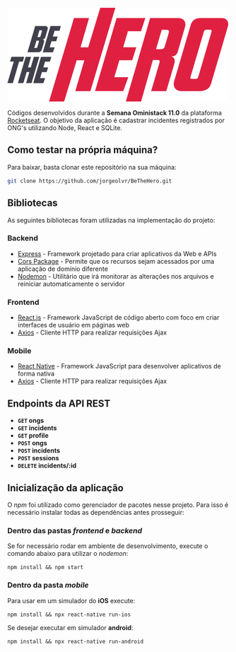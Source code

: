 ![Alt Text](https://github.com/jorgeolvr/BeTheHero/raw/master/frontend/src/assets/logo.svg)

Códigos desenvolvidos durante a **Semana Oministack 11.0** da plataforma [Rocketseat](https://rocketseat.com.br/).
O objetivo da aplicação é cadastrar incidentes registrados por ONG's utilizando Node, React e SQLite.

## Como testar na própria máquina?

Para baixar, basta clonar este repositório na sua máquina:

```sh
git clone https://github.com/jorgeolvr/BeTheHero.git
```
## Bibliotecas
As seguintes bibliotecas foram utilizadas na implementação do projeto:

### Backend
- [Express](https://www.npmjs.com/package/express) - Framework projetado para criar aplicativos da Web e APIs
- [Cors Package](https://www.npmjs.com/package/cors) - Permite que os recursos sejam acessados por uma aplicação de domínio diferente
- [Nodemon](https://nodemon.io/) - Utilitário que irá monitorar as alterações nos arquivos e reiniciar automaticamente o servidor

### Frontend
- [React.js](https://pt-br.reactjs.org/) - Framework JavaScript de código aberto com foco em criar interfaces de usuário em páginas web
- [Axios](https://www.npmjs.com/package/axios) - Cliente HTTP para realizar requisições Ajax

### Mobile
- [React Native](https://facebook.github.io/react-native/) - Framework JavaScript para desenvolver aplicativos de forma nativa
- [Axios](https://www.npmjs.com/package/axios) - Cliente HTTP para realizar requisições Ajax

## Endpoints da API REST
- **<code>GET</code> ongs**
- **<code>GET</code> incidents**
- **<code>GET</code> profile**
- **<code>POST</code> ongs**
- **<code>POST</code> incidents**
- **<code>POST</code> sessions**
- **<code>DELETE</code> incidents/:id**

## Inicialização da aplicação
O *npm* foi utilizado como gerenciador de pacotes nesse projeto. Para isso é necessário instalar todas as dependências antes prosseguir:

### Dentro das pastas *frontend* e *backend*
Se for necessário rodar em ambiente de desenvolvimento, execute o comando abaixo para utilizar o *nodemon*:
```
npm install && npm start
```

### Dentro da pasta *mobile*
Para usar em um simulador do **iOS** execute:
```
npm install && npx react-native run-ios
```
Se desejar executar em simulador **android**:
```
npm install && npx react-native run-android 
```
